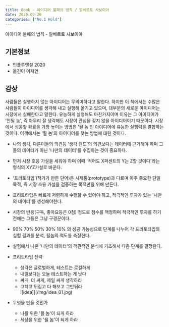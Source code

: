 ```yaml
---
title: Book - 아이디어 불패의 법칙 / 알베르토 사보이아
date: 2020-09-20
categories: ["No.1 Hold"]
---
```


아이디어 불패의 법칙 - 알베르토 사보이아

## 기본정보

*   인플루엔셜 2020
*   옮긴이 이지연

## 감상
사람들은 실행하지 않는 아이디어는 무의미하다고 말한다. 하지만 이 책에서는 수많은 사람들이 아이디어를 생각해 내고 실행해 옮기고 있으며, 대부분의 새로운 아이디어는 시장에서 실패한다고 말한다. 유능하게 실행해도 마찬가지이며 이유는 그 아이디어가 '안될 놈', 즉 아무리 잘 생각해도 시장이 관심을 갖지 않을 아이디어이기 때문이다. 시장에서 성공할 확률을 가장 높이는 방법은 '될 놈'인 아이디어에 유능한 실행력을 결합하는 것이다.
이책에서는 '될 놈'의 아이디어를 찾는 방법에 대한 것이다.
- 나의 생각, 다른이들의 의견등 '생각 랜드'의 의견보다는 데이터에 근거해야 하며 그들의 데이터가 아닌 '나만의 데이터'를 수집하는 것이 중요하다.
- 먼저 시장 호응 가설을 세워야 하며 이때 '적어도 X퍼센트의 Y는 Z할 것이다'라는 형식의 XYZ가설로 바꾼다.
- '프리토타입'(작가가 만든 단어)은 시제품(prototype)과 다르며 아주 중요한 단일 목적, 즉 시장 호응 가설을 검증하는 목적만을 위해 만든다.
- 프리토타입은 빠르게 저렴하게 수행할 수 있어야 하고, 적극적인 투자가 있는 '나만의 데이터'를 생성해야한다.
- 시장의 반응(구독, 좋아요등은 0점) 정도로 점수를 책정하며 적극적인 투자를 하기 전에는 그들은 그냥 구경꾼이다.
- 90% 70% 50% 30% 10% 의 성공 가능성으로 단계를 나누어 각 프리토타입의 실험 결과를 분석, 될놈의 척도를 측정한다.
- 실험에서 나온 '나만의 데이터'의 객관적인 분석에 기초해서 다음 단계를 결정한다.
- 프리토타입 전략
    + 생각은 글로벌하게, 테스트는 로컬하게
    + 내일보다는 오늘 테스트하는 게 낫다
    + 싸게, 더 싸게, 제일 싸게 생각하라
    + 고치고 뒤집고 다 해보고 그만둬라   
![idea]](/img/idea_01.jpg)

- 무엇을 만들 것인가
    + 나를 위한 '될 놈'이 되게 하라
    + 세상을 위한 '될 놈'이 되게 하라
 
